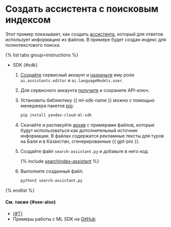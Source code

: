 # Создать ассистента с поисковым индексом

Этот пример показывает, как создать [ассистента](../../concepts/assistant/index.md), который для ответов использует информацию из файлов. В примере будет создан индекс для полнотекстового поиска.

{% list tabs group=instructions %}

- SDK {#sdk}

  1. [Создайте](../../../iam/operations/sa/create.md) сервисный аккаунт и [назначьте](../../../iam/operations/sa/assign-role-for-sa.md) ему роли `ai.assistants.editor` и `ai.languageModels.user`.
  1. Для сервисного аккаунта [получите](../../../iam/operations/api-key/create.md) и сохраните API-ключ.  
  1. Установить библиотеку {{ ml-sdk-name }} можно с помощью менеджера пакетов [pip](https://pip.pypa.io/en/stable/):

     ```bash
     pip install yandex-cloud-ml-sdk
     ```

  1. Скачайте и распакуйте [архив](https://storage.yandexcloud.net/doc-files/tours-example.zip) с примерами файлов, которые будут использоваться как дополнительный источник информации. В файлах содержатся рекламные тексты для туров на Бали и в Казахстан, сгенерированные {{ gpt-pro }}.
  1. Создайте файл `search-assistant.py` и добавьте в него код:

     {% include [searchindex-assistant](../../../_includes/foundation-models/examples/searchindex-assistant.md) %}

  1. Выполните созданный файл:

     ```bash
     python3 search-assistant.py
     ```

{% endlist %}

#### См. также {#see-also}

* [{#T}](./create.md)
* Примеры работы с ML SDK на [GitHub](https://github.com/yandex-cloud/yandex-cloud-ml-sdk/tree/master/examples/sync/assistants) 
